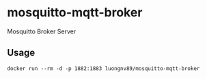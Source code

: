 # mosquitto-mqtt-broker
Mosquitto Broker Server
## Usage
```
docker run --rm -d -p 1882:1883 luongnv89/mosquitto-mqtt-broker
```

